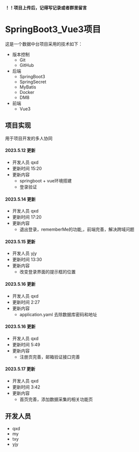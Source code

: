 **！！项目上传后，记得写记录或者群里留言**

# SpringBoot3_Vue3项目

这是一个数据中台项目采用的技术如下：
- 版本控制
  - Git 
  - GitHub
- 后端
  - SpringBoot3
  - SpringSecret
  - MyBatis
  - Docker
  - DM8
- 前端
  - Vue3

## 项目实现
用于项目开发的多人协同

#### 2023.5.12 更新
- 开发人员 qxd
- 更新时间 15:20
- 更新内容
  - springboot + vue环境搭建
  - 登录验证

#### 2023.5.14 更新
- 开发人员 qxd
- 更新时间 17:20
- 更新内容
  - 退出登录，rememberMe的功能,，前端完善，解决跨域问题
#### 2023.5.15 更新
- 开发人员 yjy
- 更新时间 13:30
- 更新内容
  - 改变登录界面的提示框的位置

#### 2023.5.16 更新
- 开发人员 qxd
- 更新时间 2:27
- 更新内容
  - application.yaml 去除数据库密码和地址

#### 2023.5.16 更新
- 开发人员 qxd
- 更新时间 5:49
- 更新内容
  - 注册页完善，邮箱验证接口完善

#### 2023.5.17 更新
- 开发人员 qxd
- 更新时间 3:42
- 更新内容
  - 首页完善，添加数据采集的相关功能页


## 开发人员
- qxd
- my
- txy
- yjy

